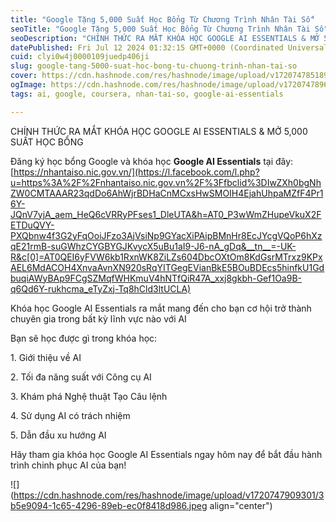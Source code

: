 ```yaml
---
title: "Google Tặng 5,000 Suất Học Bổng Từ Chương Trình Nhân Tài Số"
seoTitle: "Google Tặng 5,000 Suất Học Bổng Từ Chương Trình Nhân Tài Số"
seoDescription: "CHÍNH THỨC RA MẮT KHÓA HỌC GOOGLE AI ESSENTIALS & MỞ 5,000 SUẤT HỌC BỔNG"
datePublished: Fri Jul 12 2024 01:32:15 GMT+0000 (Coordinated Universal Time)
cuid: clyi0w4j0000109juedp406ji
slug: google-tang-5000-suat-hoc-bong-tu-chuong-trinh-nhan-tai-so
cover: https://cdn.hashnode.com/res/hashnode/image/upload/v1720747851890/a5b714e7-b179-41b9-90e9-51ff550e589f.jpeg
ogImage: https://cdn.hashnode.com/res/hashnode/image/upload/v1720747896646/d1e8fba5-bb09-4ab4-b5c7-a614a58b8623.jpeg
tags: ai, google, coursera, nhan-tai-so, google-ai-essentials

---
```


CHÍNH THỨC RA MẮT KHÓA HỌC GOOGLE AI ESSENTIALS & MỞ 5,000 SUẤT HỌC BỔNG

Đăng ký học bổng Google và khóa học **Google AI Essentials** tại đây: [https://nhantaiso.nic.gov.vn/](https://l.facebook.com/l.php?u=https%3A%2F%2Fnhantaiso.nic.gov.vn%2F%3Ffbclid%3DIwZXh0bgNhZW0CMTAAAR23qdDo6AhWjrBDHaCnMCxsHwSMOIH4EjahUhpaMZfF4Pr16Y-JQnV7yjA_aem_HeQ6cVRRyPFses1_DleUTA&h=AT0_P3wWmZHupeVkuX2FETDuQVY-PXQbnw4f3G2yFqOoiJFzo3AjVsiNp9GYacXiPAipBMnHr8EcJYcgVQoP6hXzqE21rmB-suGWhzCYGBYGJKvycX5uBu1aI9-J6-nA_gDq&__tn__=-UK-R&c[0]=AT0QEI6yFVW6kb1RxnWK8ZiLZs604DbcOXtOm8KdGsrMTrxz9KPxAEL6MdACOH4XnvaAvnXN920sRqYITGegEVianBkE5BOuBDEcs5hinfkU1GdbuqiAWyBAp9FCgSZMqfWHKmuV4hNTfQiR47A_xxj8gkbh-Gef1Oa9B-q6Qd6Y-rukhcma_eTyZxj-Tq8hCld3ltUCLA)

Khóa học Google AI Essentials ra mắt mang đến cho bạn cơ hội trở thành chuyên gia trong bất kỳ lĩnh vực nào với AI

Bạn sẽ học được gì trong khóa học:

1\. Giới thiệu về AI

2\. Tối đa năng suất với Công cụ AI

3\. Khám phá Nghệ thuật Tạo Câu lệnh

4\. Sử dụng AI có trách nhiệm

5\. Dẫn đầu xu hướng AI

Hãy tham gia khóa học Google AI Essentials ngay hôm nay để bắt đầu hành trình chinh phục AI của bạn!

![](https://cdn.hashnode.com/res/hashnode/image/upload/v1720747909301/3b5e9094-1c65-4296-89eb-ec0f8418d986.jpeg align="center")
